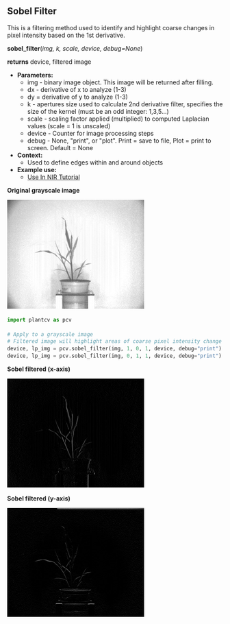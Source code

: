 ## Sobel Filter

This is a filtering method used to identify and highlight coarse changes in pixel intensity based on the 1st derivative.

**sobel_filter**(*img, k, scale, device, debug=None*)

**returns** device, filtered image

- **Parameters:**
    - img - binary image object. This image will be returned after filling.
    - dx - derivative of x to analyze (1-3)
    - dy = derivative of y to analyze (1-3)
    - k - apertures size used to calculate 2nd derivative filter, specifies the size of the kernel (must be an odd integer: 1,3,5...)
    - scale - scaling factor applied (multiplied) to computed Laplacian values (scale = 1 is unscaled)
    - device - Counter for image processing steps
    - debug - None, "print", or "plot". Print = save to file, Plot = print to screen. Default = None 
- **Context:**
    - Used to define edges within and around objects
- **Example use:**
    - [Use In NIR Tutorial](nir_tutorial.md)

**Original grayscale image**

![Screenshot](img/documentation_images/sobel_filter/original_image.jpg)

```python
import plantcv as pcv

# Apply to a grayscale image
# Filtered image will highlight areas of coarse pixel intensity change based on 1st derivative
device, lp_img = pcv.sobel_filter(img, 1, 0, 1, device, debug="print")
device, lp_img = pcv.sobel_filter(img, 0, 1, 1, device, debug="print")
```

**Sobel filtered (x-axis)**

![Screenshot](img/documentation_images/sobel_filter/sobel-x.jpg)

**Sobel filtered (y-axis)**

![Screenshot](img/documentation_images/sobel_filter/sobel-y.jpg)
